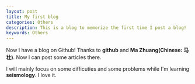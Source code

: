 ```yaml
---
layout: post
title: My first blog
categories: Others
description: This is a blog to memorize the first time I post a blog!
keywords: Others
---
```


Now I have a blog on Github! Thanks to **github** and **Ma Zhuang(Chinese: 马壮)**. Now I can post some articles there.

I will mainly focus on some difficuties and some problems while I'm learning **seismology**. I love it.
